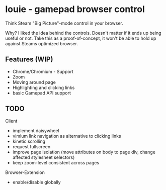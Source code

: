 louie - gamepad browser control
===============================

Think Steam "Big Picture"-mode control in your browser.

Why? I liked the idea behind the controls. Doesn't matter if it ends up being
useful or not. Take this as a proof-of-concept, it won't be able to hold up
against Steams optimized browser.


Features (WIP)
--------------

* Chrome/Chromium - Support
* Zoom
* Moving around page
* Highlighting and clicking links
* basic Gamepad API support


TODO
----

Client

* implement daisywheel
* vimium link navigation as alternative to clicking links
* kinetic scrolling
* request fullscreen
* improve page isolation (move attributes on body to page div, change affected
  stylesheet selectors)
* keep zoom-level consistent across pages

Browser-Extension

* enable/disable globally
